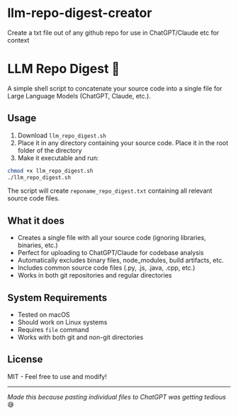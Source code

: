 # llm-repo-digest-creator
Create a txt file out of any github repo for use in ChatGPT/Claude etc for context

# LLM Repo Digest 🤖

A simple shell script to concatenate your source code into a single file for Large Language Models (ChatGPT, Claude, etc.).

## Usage

1. Download `llm_repo_digest.sh` 
2. Place it in any directory containing your source code. Place it in the root folder of the directory
3. Make it executable and run:
```bash
chmod +x llm_repo_digest.sh
./llm_repo_digest.sh
```

The script will create `reponame_repo_digest.txt` containing all relevant source code files.

## What it does

- Creates a single file with all your source code (ignoring libraries, binaries, etc.)
- Perfect for uploading to ChatGPT/Claude for codebase analysis
- Automatically excludes binary files, node_modules, build artifacts, etc.
- Includes common source code files (.py, .js, .java, .cpp, etc.)
- Works in both git repositories and regular directories

## System Requirements

- Tested on macOS
- Should work on Linux systems
- Requires `file` command
- Works with both git and non-git directories

## License

MIT - Feel free to use and modify!

---
*Made this because pasting individual files to ChatGPT was getting tedious* 😅
